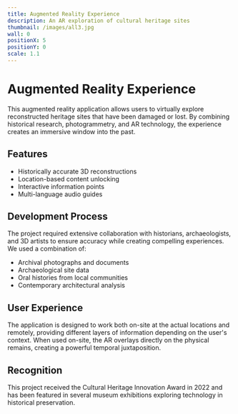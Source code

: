 ```yaml
---
title: Augmented Reality Experience
description: An AR exploration of cultural heritage sites
thumbnail: /images/all3.jpg
wall: 0
positionX: 5
positionY: 0
scale: 1.1
---
```


# Augmented Reality Experience

This augmented reality application allows users to virtually explore reconstructed heritage sites that have been damaged or lost. By combining historical research, photogrammetry, and AR technology, the experience creates an immersive window into the past.

## Features

- Historically accurate 3D reconstructions
- Location-based content unlocking
- Interactive information points
- Multi-language audio guides

## Development Process

The project required extensive collaboration with historians, archaeologists, and 3D artists to ensure accuracy while creating compelling experiences. We used a combination of:

- Archival photographs and documents
- Archaeological site data
- Oral histories from local communities
- Contemporary architectural analysis

## User Experience

The application is designed to work both on-site at the actual locations and remotely, providing different layers of information depending on the user's context. When used on-site, the AR overlays directly on the physical remains, creating a powerful temporal juxtaposition.

## Recognition

This project received the Cultural Heritage Innovation Award in 2022 and has been featured in several museum exhibitions exploring technology in historical preservation. 